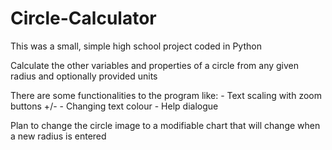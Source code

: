 # Circle-Calculator



This was a small, simple high school project coded in Python

Calculate the other variables and properties of a circle from any given radius and optionally provided units

There are some functionalities to the program like: 
    - Text scaling with zoom buttons +/-
    - Changing text colour
    - Help dialogue


Plan to change the circle image to a modifiable chart that will change when a new radius is entered
